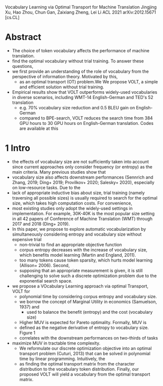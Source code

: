 Vocabulary Learning via Optimal Transport for Machine Translation
Jingjing Xu, Hao Zhou, Chun Gan, Zaixiang Zheng, Lei Li
ACL 2021 arXiv:2012.15671 [cs.CL]

# Abstract

* The choice of token vocabulary affects the performance of machine translation.
* find the optimal vocabulary without trial training. To answer these questions,
* we first provide an understanding of the role of vocabulary from the
  perspective of information theory. Motivated by this, 
  * as an optimal transport (OT) problem.We We propose VOLT, a simple and
    efficient solution without trial training. 
* Empirical results show that VOLT outperforms widely-used vocabularies in
  diverse scenarios, including WMT-14 English-German and TED's 52 translation
  * e.g. 70% vocabulary size reduction and 0.5 BLEU gain on English-German
  * compared to BPE-search, VOLT reduces the search time from 384 GPU hours to
    30 GPU hours on English-German translation. Codes are available at this

# 1 Intro

* the effects of vocabulary size are not sufficiently taken into account since
  current approaches only consider frequency (or entropy) as the main
  criteria. Many previous studies  show that 
* vocabulary size also affects downstream performances 
  (Sennrich and Zhang, 2019; Ding+ 2019; Provilkov+ 2020; Salesky+ 2020), 
  especially on low-resource tasks. Due to the 
* lack of appropriate inductive bias about size, trial training (namely
  traversing all possible sizes) is usually required to search for the optimal
  size, which takes high computation costs. For convenience, 
* most existing studies only adopt the widely-used settings in implementation.
  For example, 30K-40K is the most popular size setting in all 42 papers of
  Conference of Machine Translation (WMT) through 2017 and 2018 (Ding+ 2019).
* In this paper, we propose to explore automatic vocabularization by
  simultaneously considering entropy and vocabulary size without expensive trial
  * non-trivial to find an appropriate objective function
  * corpus entropy decreases with the increase of vocabulary size, which
    benefits model learning (Martin and England, 2011).  
  * too many tokens cause token sparsity, which hurts model learning (Allison+
    2006). Second, 
  * supposing that an appropriate measurement is given, it is still challenging
    to solve such a discrete optimization problem due to the exponential search
    space.
* we propose a VOcabulary Learning approach via optimal Transport, VOLT for
  * polynomial time by considering corpus entropy and vocabulary size.
  * we borrow the concept of Marginal Utility in economics (Samuelson, 1937) and
    * used to balance the benefit (entropy) and the cost (vocabulary size)
  * Higher MUV is expected for Pareto optimality. Formally, MUV is 
  * defined as the negative derivative of entropy to vocabulary size. Figure 1
  * correlates with the downstream performances on two-thirds of tasks 
* maximize MUV in tractable time complexity. 
  * We reformulate our discrete optimization objective into 
    an optimal transport problem (Cuturi, 2013) that 
    can be solved in polynomial time by linear programming. Intuitively, the
  * as finding the optimal transport matrix from the character distribution to
    the vocabulary token distribution.  Finally, our proposed VOLT will yield a
    vocabulary from the optimal transport matrix.
